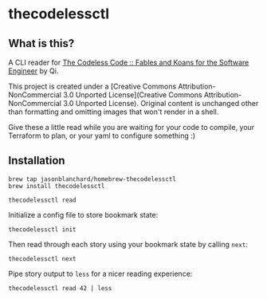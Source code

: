 # thecodelessctl
## What is this?
A CLI reader for [The Codeless Code :: Fables and Koans for the Software Engineer](http://thecodelesscode.com) by Qi.

This project is created under a [Creative Commons Attribution-NonCommercial 3.0 Unported License](Creative Commons Attribution-NonCommercial 3.0 Unported License). Original content is unchanged other than formatting and omitting images that won't render in a shell.

Give these a little read while you are waiting for your code to compile, your Terraform to plan, or your yaml to  configure something :)

## Installation
```
brew tap jasonblanchard/homebrew-thecodelessctl
brew install thecodelessctl
```

```
thecodelessctl read
```

Initialize a config file to store bookmark state:

```
thecodelessctl init
```

Then read through each story using your bookmark state by calling `next`:

```
thecodelessctl next
```

Pipe story output to `less` for a nicer reading experience:

```
thecodelessctl read 42 | less
```